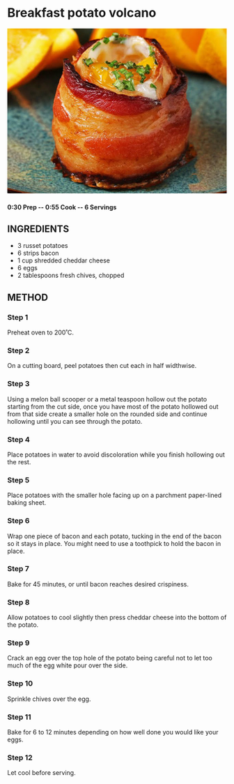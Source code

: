 # Breakfast potato volcano
![](https://raw.githubusercontent.com/fuzzwah/recipes/master/pics/Breakfast_potato_volcano.jpg)
#### 0:30 Prep -- 0:55 Cook -- 6 Servings
## INGREDIENTS
* 3 russet potatoes
* 6 strips bacon
* 1 cup  shredded cheddar cheese
* 6 eggs
* 2 tablespoons fresh chives, chopped
## METHOD
### Step 1
Preheat oven to 200˚C.
### Step 2
On a cutting board, peel potatoes then cut each in half widthwise.
### Step 3
Using a melon ball scooper or a metal teaspoon hollow out the potato starting from the cut side, once you have most of the potato hollowed out from that side create a smaller hole on the rounded side and continue hollowing until you can see through the potato.
### Step 4
Place potatoes in water to avoid discoloration while you finish hollowing out the rest.
### Step 5
Place potatoes with the smaller hole facing up on a parchment paper-lined baking sheet.
### Step 6
Wrap one piece of bacon and each potato, tucking in the end of the bacon so it stays in place. You might need to use a toothpick to hold the bacon in place.
### Step 7
Bake for 45 minutes, or until bacon reaches desired crispiness.
### Step 8
Allow potatoes to cool slightly then press cheddar cheese into the bottom of the potato.
### Step 9
Crack an egg over the top hole of the potato being careful not to let too much of the egg white pour over the side.
### Step 10
Sprinkle chives over the egg.
### Step 11
Bake for 6 to 12 minutes depending on how well done you would like your eggs.
### Step 12
Let cool before serving.

